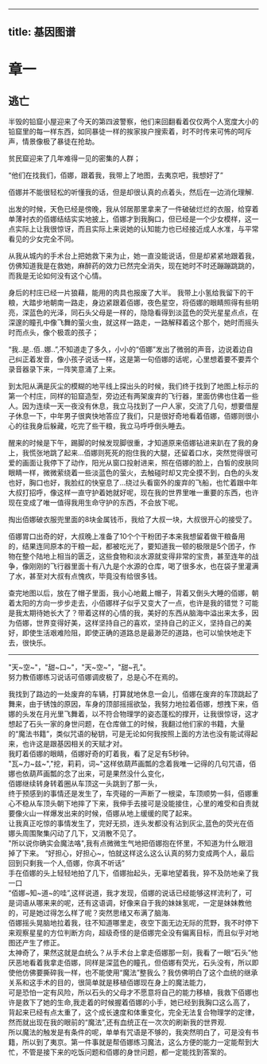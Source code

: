 ﻿
---
title: 基因图谱
---
<!-- more -->

# 章一
## 逃亡

半毁的铅窟小屋迎来了今天的第四波警察，他们来回翻看着仅仅两个人宽度大小的铅窟里的每一样东西，如同暴徒一样的挨家挨户搜索着，时不时传来可怖的呵斥声，情景像极了暴徒在抢劫。   

贫民窟迎来了几年难得一见的密集的人群；   

“他们在找我们，佰娜，跟着我，我带上了地图，去夷京吧，我想好了”   

佰娜并不能很轻松的听懂我的话，但是却很认真的点着头，然后在一边消化理解.   

出发的时候，天色已经是傍晚，我从邻居那里拿来了一件破破烂烂的衣服，给穿着单薄衬衣的佰娜结结实实地披上，佰娜才到我胸口，但已经是一个少女模样，这一点实际上让我很惊讶，而且实际上来说她的认知能力也已经接近成人水准，与平常看见的少女完全不同。   

从我从城内的手术台上把她救下来为止，她一直没能说话，但是却紧紧地跟着我，仿佛知道我是在救她，麻醉药的效力已然完全消失，现在她时不时还蹦蹦跳跳的，而我是无论如何没有这个心情。   

身后的村庄已经一片狼藉，能用的肉具也报废了大半。
我带上小氢给我留下的干粮，大踏步地朝南一路走，身边紧跟着佰娜，夜色星空，将佰娜的眼睛照得有些明亮，深蓝色的光泽，同石头父母是一样的，隐隐看得到淡蓝色的荧光星星点点，在深邃的瞳孔中像飞舞的萤火虫，就这样一路走，一路解释着这个那个，她时而摇头时而点头，像个极乖的孩子；   

“我..是..佰..娜..”,不知道走了多久，小小的“佰娜”发出了微弱的声音，边说着边自己纠正着发音，像小孩子说话一样，这是第一句佰娜的话呢，心里想着要不要弄个录音器录下来，一阵笑意涌了上来。   

到太阳从满是灰尘的模糊的地平线上探出头的时候，我们终于找到了地图上标示的第一个村庄，同样的铅窟造型，旁边还有两架废弃的飞行器，里面仿佛也住着一些人。因为连续一天一夜没有休息，我立马找到了一户人家，交流了几句，想要借屋子休息一下，中年男子很爽快地答应了我们，只是很好奇地看着佰娜，佰娜则很小心的往我身后躲藏，吃完了些干粮，我立马呼呼倒头睡去。   

醒来的时候是下午，踢脚的时候发现脚很重，才知道原来佰娜钻进来趴在了我的身上，我慌张地跳了起来...佰娜则死死的抱住我的大腿，还留着口水，突然觉得很可爱的画面让我停下了动作，阳光从窗口投射进来，照在佰娜的脸上，白皙的皮肤同眼睛一样，微微萦绕着一些淡蓝色的萤火，去触碰时却又完全摸不到，白色的头发也好，胸口也好，我脸红的快窒息了...绕过头看窗外的废弃的飞船，也忙着跟中年大叔打招呼，像这样一直守护着她就好呢，现在我的世界里唯一重要的东西，也许现在变成了唯一值得我用生命守护的东西，不会放下呢。   

掏出佰娜破衣服兜里面的8块金属钱币，我给了大叔一块，大叔很开心的接受了。   

佰娜胃口出奇的好，大叔晚上准备了10个个干粉团子本来我想留着做干粮备用的，结果连同原本的干粮一起，都被吃光了，要知道我一顿的极限是5个团子，作物在整个陆地上相当的匮乏，这些食物和淡水源就变得非常的宝贵，甚至连年的战争，像刚刚的飞行器里面十有八九是个水源的仓库，喝了很多水，也在袋子里灌满了水，甚至对大叔有点愧疚，毕竟没有给很多钱。

查完地图以后，放在了帽子里面，我小心地戴上帽子，背着又倒头大睡的佰娜，朝着太阳的方向一步步走去，小佰娜样子似乎又变大了一点，也许是我的错觉？可能是我太期待她长大了？带着这样的心情的我，美好的东西从脑海中溢出来太多，因为佰娜，世界变得好美，这样坚持自己的喜欢，坚持自己的正义，坚持自己的美好，即使生活艰难险阻，即使正确的道路总是最渺茫的道路，也可以愉快地走下去，很快乐。   

---
"天~空~"，"甜~口~"，"天~空~"，"甜~孔"。   
努力教佰娜练习说话可佰娜调皮极了，总是心不在焉的。   

我找到了路边的一处废弃的车辆，打算就地休息一会儿，佰娜在废弃的车顶跳起了舞来，由于锈蚀的原因，车身的顶部摇摇欲坠，我努力地拉着佰娜，想拽下来，佰娜的头发在月光里飞舞着，以不符合物理学的姿态蓬松的撑开，让我很惊讶，这才想起了石头一家的身世问题，在仓库做工的时候，我翻过他们家的书籍，大量的“魔法书籍”，类似咒语的秘钥，可是无论如何我按照上面的方法也没有能试得起来，也许这是跟基因相关的天赋才对。   
我盯着佰娜的眼睛，佰娜好奇的盯着我，看了足足有5秒钟。   
"瓦~力~兹~","挖，莉莉，词~"这样依葫芦画瓢的念着我唯一记得的几句咒语，佰娜也依葫芦画瓢的念了出来，可是果然没什么变化，   
佰娜继续转身转着圈从车顶这一头跳到了那一头，   
终于预感到的事情还是发生了，车壳碰的一声断了一根梁，车顶顺势一斜，佰娜重心不稳从车顶头朝下地摔了下来，我伸手去接可是没能接住，心里的难受和自责就要像火山一样爆发出来的时候，佰娜从地上缓缓的爬了起来。   
让我真正吃惊的事情发生了，完好无损，连头发都没有沾到灰尘,蓝色的荧光在佰娜头周围聚集闪动了几下，又消散不见了。   
"所以说你确实会魔法咯",我有点微微生气地把佰娜抱在怀里，不知道为什么眼泪掉了下来。
“好担心，好担心~，怕就这样这么这么认真的努力变成两个人，最后回到只剩我一个人,佰娜，你真不听话”   
手在佰娜的头上轻轻地拍了几下，佰娜抬起头，无辜地望着我，猝不及防地亲了我一口   
“佰娜~知~道~的哇”,这样说道，我才发现，佰娜的说话已经能够这样流利了，可是词语从哪来来的呢，还有这语调，好像来自于我的妹妹氢呢，一定是妹妹教他的，可是她过得怎么样了呢？突然思绪又布满了脑海.   
佰娜摇头晃脑地拉着我，往不知道哪里走，夜空下面无边无际的荒野，我不时停下来观察星星的方位判断方向，超级奇怪的是佰娜完全没有偏离目标，而且似乎对地图还产生了修正。   
太神奇了，果然这就是血统么？从手术台上拿走佰娜那一刻，我看了一眼“石头”他厌恶地看着我拿走佰娜，同样是深蓝色的瞳孔，但佰娜有荧光，石头没有，所以即使他仿佛要撕碎我一样，也不能使用“魔法”整我么？我仿佛明白了这个血统的继承关系和这手术的目的，很简单就是移植佰娜现在身上的魔法能力，   
可是恐怕一定有风险，所以石头的父母才不愿意将自己的能力移植，我救下佰娜也许是救下了她的生命,我走着的时候握着佰娜的小手，她已经到我胸口这么高了，背起来已经有点太重了，这个成长速度和体重变化，完全无法复合物理学的定律，然而就出现在我的眼前的“魔法”,还有血统正在一次次的刷新我的世界观.  
所以魔法的触发是有条件的呢，单单有咒语是不够的，我突然明白了，可是没有书籍，所以到了夷京。第一件事就是帮佰娜练习魔法，这么方便的能力一定能帮到大忙，不管是接下来的吃饭问题和佰娜的身世问题，都一定能找到答案的。   





































   




